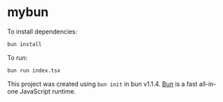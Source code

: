 # mybun

To install dependencies:

```bash
bun install
```

To run:

```bash
bun run index.tsx
```

This project was created using `bun init` in bun v1.1.4. [Bun](https://bun.sh) is a fast all-in-one JavaScript runtime.
